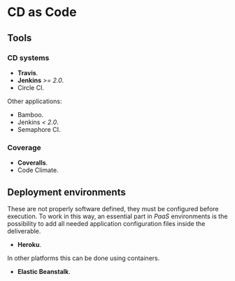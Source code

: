 # CD as Code

## Tools

### CD systems

* **Travis**.
* **Jenkins** *>= 2.0*.
* Circle CI.

Other applications:

* Bamboo.
* Jenkins *< 2.0*.
* Semaphore CI.

### Coverage

* **Coveralls**.
* Code Climate.

## Deployment environments

These are not properly software defined, they must be configured before
execution. To work in this way, an essential part in *PaaS* environments is the
possibility to add all needed application configuration files inside the
deliverable.

* **Heroku**.

In other platforms this can be done using containers.

* **Elastic Beanstalk**.